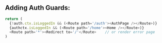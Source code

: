 ## Adding Auth Guards:
```javascript
return (
  {!auth.ctx.isLoggedIn && (<Route path='/auth'><AuthPage /></Route>)}
  {authctx.isLoggedIn && (<Route path='/home'><Home /></Route>)}
  <Route path='*'><Redirect to='/'</Route>    // or render error page
)
```
